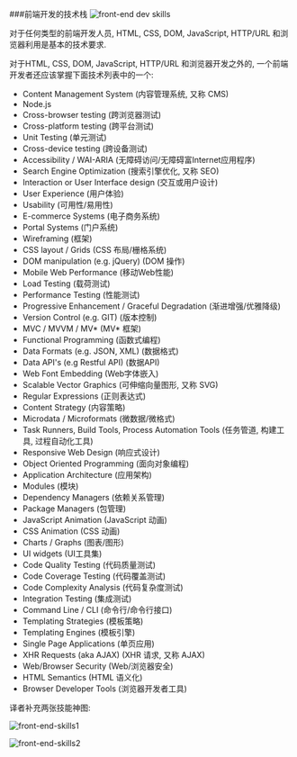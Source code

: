 ###前端开发的技术栈
![front-end dev skills](https://raw.githubusercontent.com/dwqs/fedHandlebook/master/images/front-end-skills.png)

对于任何类型的前端开发人员, HTML, CSS, DOM, JavaScript, HTTP/URL 和浏览器利用是基本的技术要求.

对于HTML, CSS, DOM, JavaScript, HTTP/URL 和浏览器开发之外的, 一个前端开发者还应该掌握下面技术列表中的一个:

* Content Management System (内容管理系统, 又称 CMS)
* Node.js
* Cross-browser testing (跨浏览器测试)
* Cross-platform testing (跨平台测试)
* Unit Testing (单元测试)
* Cross-device testing (跨设备测试)
* Accessibility / WAI-ARIA (无障碍访问/无障碍富Internet应用程序)
* Search Engine Optimization (搜索引擎优化, 又称 SEO)
* Interaction or User Interface design (交互或用户设计)
* User Experience (用户体验)
* Usability (可用性/易用性)
* E-commerce Systems (电子商务系统)
* Portal Systems (门户系统)
* Wireframing (框架)
* CSS layout / Grids (CSS 布局/栅格系统)
* DOM manipulation (e.g. jQuery) (DOM 操作)
* Mobile Web Performance (移动Web性能)
* Load Testing (载荷测试)
* Performance Testing (性能测试)
* Progressive Enhancement / Graceful Degradation (渐进增强/优雅降级)
* Version Control (e.g. GIT) (版本控制)
* MVC / MVVM / MV* (MV* 框架)
* Functional Programming (函数式编程)
* Data Formats (e.g. JSON, XML) (数据格式)
* Data API's (e.g Restful API) (数据API)
* Web Font Embedding (Web字体嵌入)
* Scalable Vector Graphics (可伸缩向量图形, 又称 SVG)
* Regular Expressions (正则表达式)
* Content Strategy (内容策略)
* Microdata / Microformats (微数据/微格式)
* Task Runners, Build Tools, Process Automation Tools (任务管道, 构建工具, 过程自动化工具)
* Responsive Web Design (响应式设计)
* Object Oriented Programming (面向对象编程)
* Application Architecture (应用架构)
* Modules (模块)
* Dependency Managers (依赖关系管理)
* Package Managers (包管理)
* JavaScript Animation (JavaScript 动画)
* CSS Animation (CSS 动画)
* Charts / Graphs (图表/图形)
* UI widgets (UI工具集)
* Code Quality Testing (代码质量测试)
* Code Coverage Testing (代码覆盖测试)
* Code Complexity Analysis (代码复杂度测试)
* Integration Testing (集成测试)
* Command Line / CLI (命令行/命令行接口)
* Templating Strategies (模板策略)
* Templating Engines (模板引擎)
* Single Page Applications (单页应用)
* XHR Requests (aka AJAX) (XHR 请求, 又称 AJAX)
* Web/Browser Security (Web/浏览器安全)
* HTML Semantics (HTML 语义化)
* Browser Developer Tools (浏览器开发者工具)


译者补充两张技能神图:

![front-end-skills1](https://raw.githubusercontent.com/dwqs/fedHandlebook/master/images/front-end-skill1.jpg)

![front-end-skills2](https://raw.githubusercontent.com/dwqs/fedHandlebook/master/images/front-end-skill2.png)
